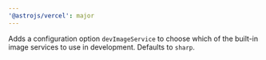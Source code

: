 ```yaml
---
'@astrojs/vercel': major
---
```


Adds a configuration option `devImageService` to choose which of the built-in image services to use in development. Defaults to `sharp`.
